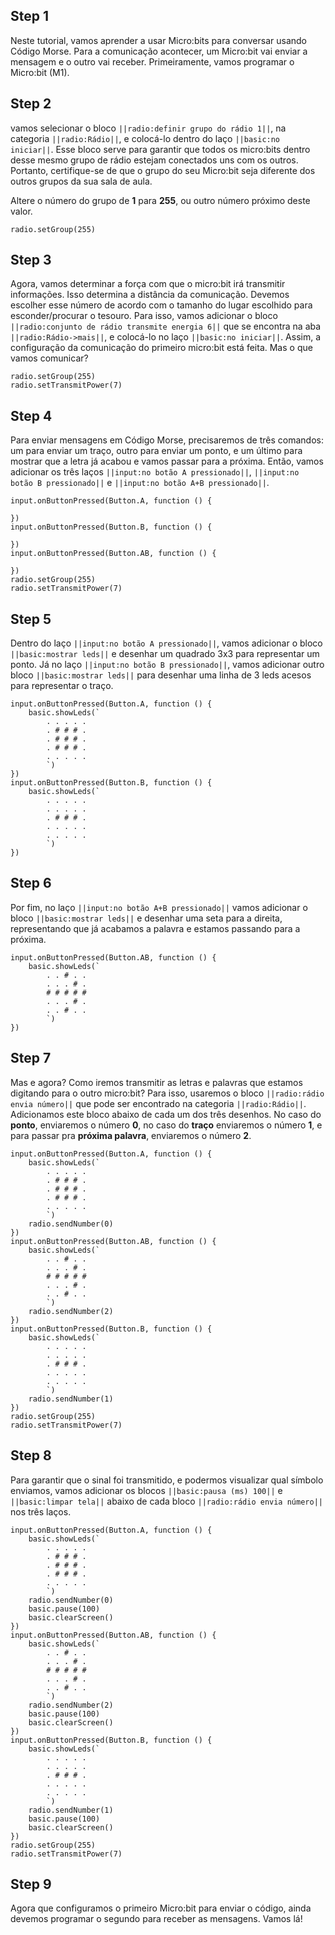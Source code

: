 ## Step 1

Neste tutorial, vamos aprender a usar Micro:bits para conversar usando Código Morse.
Para a comunicação acontecer, um Micro:bit vai enviar a mensagem e o outro vai receber. Primeiramente, vamos
programar o Micro:bit (M1).

## Step 2

vamos selecionar o bloco `||radio:definir grupo do rádio 1||`, na categoria
`||radio:Rádio||`, e colocá-lo dentro do laço `||basic:no iniciar||`. Esse bloco
serve para garantir que todos os micro:bits dentro desse mesmo grupo de rádio estejam conectados uns com
os outros. Portanto, certifique-se de que o grupo do seu Micro:bit seja diferente dos outros grupos da sua sala de aula.

Altere o número do grupo de **1** para **255**, ou outro número próximo deste valor.

```blocks
radio.setGroup(255)
```

## Step 3

Agora, vamos determinar a força com que o micro:bit irá transmitir informações. Isso
determina a distância da comunicação. Devemos escolher esse número de acordo com o tamanho
do lugar escolhido para esconder/procurar o tesouro. Para isso, vamos adicionar o bloco
`||radio:conjunto de rádio transmite energia 6||` que se encontra na
aba `||radio:Rádio->mais||`, e colocá-lo no laço `||basic:no iniciar||`.
Assim, a configuração da comunicação do primeiro micro:bit está feita. Mas o que vamos comunicar?

```blocks
radio.setGroup(255)
radio.setTransmitPower(7)
```

## Step 4

Para enviar mensagens em Código Morse, precisaremos de três comandos: um para enviar um traço,
outro para enviar um ponto, e um último para mostrar que a letra já acabou e vamos passar para a
próxima. Então, vamos adicionar os três laços `||input:no botão A pressionado||`,
`||input:no botão B pressionado||` e `||input:no botão A+B pressionado||`.

```blocks
input.onButtonPressed(Button.A, function () {

})
input.onButtonPressed(Button.B, function () {

})
input.onButtonPressed(Button.AB, function () {

})
radio.setGroup(255)
radio.setTransmitPower(7)
```

## Step 5

Dentro do laço `||input:no botão A pressionado||`, vamos adicionar o bloco
`||basic:mostrar leds||` e desenhar um quadrado 3x3 para representar um ponto. Já
no laço `||input:no botão B pressionado||`, vamos adicionar outro bloco
`||basic:mostrar leds||` para desenhar uma linha de 3 leds acesos para representar o traço.

```blocks
input.onButtonPressed(Button.A, function () {
    basic.showLeds(`
        . . . . .
        . # # # .
        . # # # .
        . # # # .
        . . . . .
        `)
})
input.onButtonPressed(Button.B, function () {
    basic.showLeds(`
        . . . . .
        . . . . .
        . # # # .
        . . . . .
        . . . . .
        `)
})
```

## Step 6

Por fim, no laço `||input:no botão A+B pressionado||` vamos adicionar o bloco
`||basic:mostrar leds||` e desenhar uma seta para a direita, representando que já
acabamos a palavra e estamos passando para a próxima.

```blocks
input.onButtonPressed(Button.AB, function () {
    basic.showLeds(`
        . . # . .
        . . . # .
        # # # # #
        . . . # .
        . . # . .
        `)
})
```

## Step 7

Mas e agora? Como iremos transmitir as letras e palavras que estamos digitando para
o outro micro:bit? Para isso, usaremos o bloco `||radio:rádio envia número||`
que pode ser encontrado na categoria `||radio:Rádio||`. Adicionamos este bloco abaixo de cada
um dos três desenhos. No caso do **ponto**, enviaremos o número **0**, no caso do **traço** enviaremos
o número **1**, e para passar pra **próxima palavra**, enviaremos o número **2**.

```blocks
input.onButtonPressed(Button.A, function () {
    basic.showLeds(`
        . . . . .
        . # # # .
        . # # # .
        . # # # .
        . . . . .
        `)
    radio.sendNumber(0)
})
input.onButtonPressed(Button.AB, function () {
    basic.showLeds(`
        . . # . .
        . . . # .
        # # # # #
        . . . # .
        . . # . .
        `)
    radio.sendNumber(2)
})
input.onButtonPressed(Button.B, function () {
    basic.showLeds(`
        . . . . .
        . . . . .
        . # # # .
        . . . . .
        . . . . .
        `)
    radio.sendNumber(1)
})
radio.setGroup(255)
radio.setTransmitPower(7)
```

## Step 8

Para garantir que o sinal foi transmitido, e podermos visualizar qual símbolo enviamos, vamos
adicionar os blocos `||basic:pausa (ms) 100||` e `||basic:limpar tela||`
abaixo de cada bloco `||radio:rádio envia número||` nos três laços.

```blocks
input.onButtonPressed(Button.A, function () {
    basic.showLeds(`
        . . . . .
        . # # # .
        . # # # .
        . # # # .
        . . . . .
        `)
    radio.sendNumber(0)
    basic.pause(100)
    basic.clearScreen()
})
input.onButtonPressed(Button.AB, function () {
    basic.showLeds(`
        . . # . .
        . . . # .
        # # # # #
        . . . # .
        . . # . .
        `)
    radio.sendNumber(2)
    basic.pause(100)
    basic.clearScreen()
})
input.onButtonPressed(Button.B, function () {
    basic.showLeds(`
        . . . . .
        . . . . .
        . # # # .
        . . . . .
        . . . . .
        `)
    radio.sendNumber(1)
    basic.pause(100)
    basic.clearScreen()
})
radio.setGroup(255)
radio.setTransmitPower(7)
```

## Step 9

Agora que configuramos o primeiro Micro:bit para enviar o código,
ainda devemos programar o segundo para receber as mensagens. Vamos lá!
